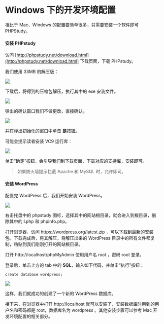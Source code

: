 # Windows 下的开发环境配置


相比于 Mac、Windows 的配置要简单很多，只需要安装一个软件即可 PHPStudy。

#### 安装 PHPstudy

访问 [http://phpstudy.net/download.html](http://phpstudy.net/download.html) 下载页面，下载 PHPstudy。

我们使用 33MB 的解压版：

![](https://ws3.sinaimg.cn/large/006tNc79gy1flhpye2mnkj30sb03jaa3.jpg)

下载后，将得到的压缩包解压，执行其中的 exe 安装文件。

![](https://ws1.sinaimg.cn/large/006tNc79gy1flhpz4hv8bj30e903lgll.jpg)

弹出的确认窗口我们不做更改，直接确认。

![](https://ws4.sinaimg.cn/large/006tNc79gy1flhpzwt7lvj307r042gli.jpg)

并在弹出初始化的窗口中单击 **是**按钮。

可能会提示读者安装 VC9 运行库：

![](https://ws3.sinaimg.cn/large/006tNc79gy1flhq0olmvpj309605hdft.jpg)

单击“确定”按钮，会引导我们到下载页面，下载对应的支持库，安装即可。

> 如果防火墙提示拦截 Apache 和 MySQL 时，允许即可。

#### 安装 WordPress

配置完 WordPress 后，我们开始安装 WordPress。

![](https://ws4.sinaimg.cn/large/006tNc79gy1flhq8tmo1kj305i04gt8l.jpg)

右击托盘中的 phpstudy 图标，选择其中的网站根目录，就会进入到根目录，删除其中的 l.php 和 phpinfo.php。

打开浏览器，访问 https://wordpress.org/latest.zip ，可以下载到最新的安装包。下载完成后，将其解压，将解压出来的 WordPress 目录中的所有文件都复制，粘贴到我们刚刚打开的网站根目录。

打开 http://localhost/phpMyAdmin 使用用户名 root ，密码 root 登录。

登录后，单击上方的 tab 中的 **SQL**，输入如下代码，并单击“执行”按钮：

```
create database wordpress;
```

![](https://ws3.sinaimg.cn/large/006tNc79gy1flhqoa4agxj30ni0arq39.jpg)

这样，我们就成功的创建了一个新的 WordPress 数据库。

接下来，在浏览器中打开 http://localhost 就可以安装了，安装数据库时用到的用户名和密码都是  root，数据库名为 wordpress 。其他安装步骤可以参考 Mac 开发环境配置的相关部分。

